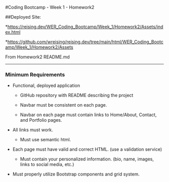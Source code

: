 #Coding Bootcamp - Week 1 - Homework2

##Deployed Site:

*https://reising.dev/WER_Coding_Bootcamp/Week_1/Homework2/Assets/index.html

*https://github.com/wreising/reising.dev/tree/main/html/WER_Coding_Bootcamp/Week_1/Homework2/Assets



From Homework2 README.md
______

### Minimum Requirements

* Functional, deployed application

	* GitHub repository with README describing the project

	* Navbar must be consistent on each page.

	* Navbar on each page must contain links to Home/About, Contact, and Portfolio pages.

* All links must work.

	* Must use semantic html.

* Each page must have valid and correct HTML. (use a validation service)

	* Must contain your personalized information. (bio, name, images, links to social media, etc.)

* Must properly utilize Bootstrap components and grid system.